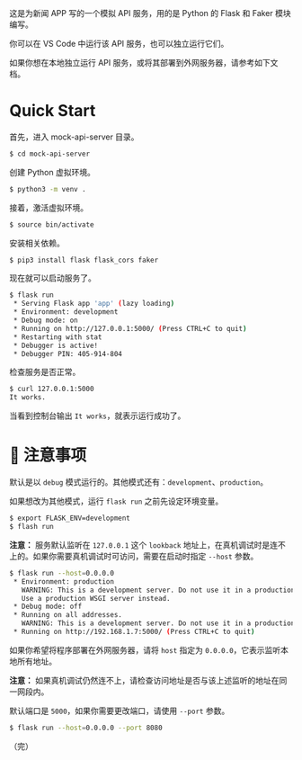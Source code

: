 这是为新闻 APP 写的一个模拟 API 服务，用的是 Python 的 Flask 和 Faker 模块编写。

你可以在 VS Code 中运行该 API 服务，也可以独立运行它们。

如果你想在本地独立运行 API 服务，或将其部署到外网服务器，请参考如下文档。

# Quick Start

首先，进入 mock-api-server 目录。

```bash
$ cd mock-api-server
```

创建 Python 虚拟环境。

```bash
$ python3 -m venv .
```

接着，激活虚拟环境。

```bash
$ source bin/activate
```

安装相关依赖。

```bash
$ pip3 install flask flask_cors faker
```

现在就可以启动服务了。

```bash
$ flask run
 * Serving Flask app 'app' (lazy loading)
 * Environment: development
 * Debug mode: on
 * Running on http://127.0.0.1:5000/ (Press CTRL+C to quit)
 * Restarting with stat
 * Debugger is active!
 * Debugger PIN: 405-914-804
```

检查服务是否正常。

```bash
$ curl 127.0.0.1:5000
It works.
```

当看到控制台输出 `It works`，就表示运行成功了。

# 📢 注意事项

默认是以 `debug` 模式运行的。其他模式还有：`development`、`production`。

如果想改为其他模式，运行 `flask run` 之前先设定环境变量。

```bash
$ export FLASK_ENV=development
$ flash run
```

**注意：** 服务默认监听在 `127.0.0.1` 这个 `lookback` 地址上，在真机调试时是连不上的。如果你需要真机调试时可访问，需要在启动时指定 `--host` 参数。

```bash
$ flask run --host=0.0.0.0
 * Environment: production
   WARNING: This is a development server. Do not use it in a production deployment.
   Use a production WSGI server instead.
 * Debug mode: off
 * Running on all addresses.
   WARNING: This is a development server. Do not use it in a production deployment.
 * Running on http://192.168.1.7:5000/ (Press CTRL+C to quit)
```

如果你希望将程序部署在外网服务器，请将 `host` 指定为 `0.0.0.0`，它表示监听本地所有地址。

**注意：** 如果真机调试仍然连不上，请检查访问地址是否与该上述监听的地址在同一网段内。

默认端口是 `5000`，如果你需要更改端口，请使用 `--port` 参数。

```bash
$ flask run --host=0.0.0.0 --port 8080
```

（完）
